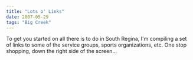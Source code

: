 ```yaml
---
title: "Lots o' Links"
date: 2007-05-29
tags: "Big Creek"
---
```


To get you started on all there is to do in South Regina, I'm compiling a set of links to some of the service groups, sports organizations, etc. One stop shopping, down the right side of the screen...
